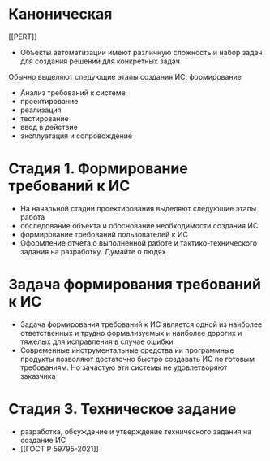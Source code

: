 
# Каноническая

[[PERT]]


- Объекты автоматизации имеют различную сложность и набор задач для создания решений для конкретных задач


Обычно выделяют следующие этапы создания ИС: формирование
- Анализ требований к системе
- проектирование
- реализация
- тестирование
- ввод в действие
- эксплуатация и сопровождение


# Стадия 1. Формирование требований к ИС
- На начальной стадии проектирования выделяют следующие этапы работа
- обследование объекта и обоснование необходимости создания ИС
- формирование требований пользователей к ИС
- Оформление отчета о выполненной работе и тактико-технического задания на разработку.
Думайте о людях 

# Задача формирования требований к ИС
- Задача формирования требований к ИС является одной из наиболее ответственных и трудно формализуемых и наиболее дорогих и тяжелых для исправления в случае ошибки
- Современные инструментальные средства ии программные продукты позволяют достаточно быстро создавать ИС по готовым требованиям. Но зачастую эти системы не удовлетворяют заказчика

# Стадия 3. Техническое задание
- разработка, обсуждение и утверждение технического задания на создание ИС
- [[ГОСТ Р 59795-2021]]